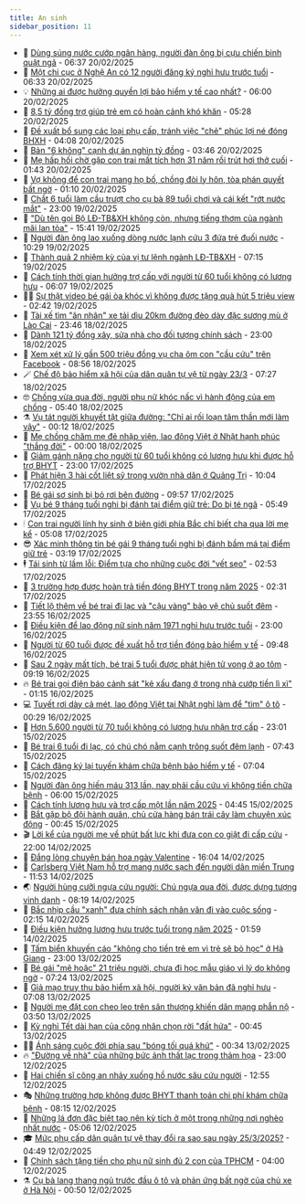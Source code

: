 ```yaml
---
title: An sinh
sidebar_position: 11
---
```


<!-- dantri-an-sinh:START -->
- 👺 [Dùng súng nước cướp ngân hàng, người đàn ông bị cựu chiến binh quật ngã](https://dantri.com.vn/an-sinh/dung-sung-nuoc-cuop-ngan-hang-nguoi-dan-ong-bi-cuu-chien-binh-quat-nga-20250219140237316.htm) - 06:37 20/02/2025
- 👀 [Một chi cục ở Nghệ An có 12 người đăng ký nghỉ hưu trước tuổi](https://dantri.com.vn/an-sinh/mot-chi-cuc-o-nghe-an-co-12-nguoi-dang-ky-nghi-huu-truoc-tuoi-20250220122042534.htm) - 06:33 20/02/2025
- 💡 [Những ai được hưởng quyền lợi bảo hiểm y tế cao nhất?](https://dantri.com.vn/an-sinh/nhung-ai-duoc-huong-quyen-loi-bao-hiem-y-te-cao-nhat-20250218135549295.htm) - 06:00 20/02/2025
- 💄 [8,5 tỷ đồng trợ giúp trẻ em có hoàn cảnh khó khăn](https://dantri.com.vn/an-sinh/85-ty-dong-tro-giup-tre-em-co-hoan-canh-kho-khan-20250220053005895.htm) - 05:28 20/02/2025
- 🧠 [Đề xuất bổ sung các loại phụ cấp, tránh việc &quot;chẻ&quot; phúc lợi né đóng BHXH](https://dantri.com.vn/an-sinh/de-xuat-bo-sung-cac-loai-phu-cap-tranh-viec-che-phuc-loi-ne-dong-bhxh-20250220090342094.htm) - 04:08 20/02/2025
- 🫣 [Bản &quot;6 không&quot; cạnh dự án nghìn tỷ đồng](https://dantri.com.vn/an-sinh/ban-6-khong-canh-du-an-nghin-ty-dong-20250219222744694.htm) - 03:46 20/02/2025
- 🥸 [Mẹ hấp hối chờ gặp con trai mất tích hơn 31 năm rồi trút hơi thở cuối](https://dantri.com.vn/an-sinh/me-hap-hoi-cho-gap-con-trai-mat-tich-hon-31-nam-roi-trut-hoi-tho-cuoi-20250219182106360.htm) - 01:43 20/02/2025
- 🤭 [Vợ không để con trai mang họ bố, chồng đòi ly hôn, tòa phán quyết bất ngờ](https://dantri.com.vn/an-sinh/vo-khong-de-con-trai-mang-ho-bo-chong-doi-ly-hon-toa-phan-quyet-bat-ngo-20250219173301355.htm) - 01:10 20/02/2025
- 💂 [Chắt 6 tuổi làm cầu trượt cho cụ bà 89 tuổi chơi và cái kết &quot;rớt nước mắt&quot;](https://dantri.com.vn/an-sinh/chat-6-tuoi-lam-cau-truot-cho-cu-ba-89-tuoi-choi-va-cai-ket-rot-nuoc-mat-20250219164620524.htm) - 23:00 19/02/2025
- 🦣 [&quot;Dù tên gọi Bộ LĐ-TB&amp;XH không còn, nhưng tiếng thơm của ngành mãi lan tỏa&quot;](https://dantri.com.vn/an-sinh/du-ten-goi-bo-ld-tbxh-khong-con-nhung-tieng-thom-cua-nganh-mai-lan-toa-20250219220651689.htm) - 15:41 19/02/2025
- 🧰 [Người đàn ông lao xuống dòng nước lạnh cứu 3 đứa trẻ đuối nước](https://dantri.com.vn/an-sinh/nguoi-dan-ong-lao-xuong-dong-nuoc-lanh-cuu-3-dua-tre-duoi-nuoc-20250219144706193.htm) - 10:29 19/02/2025
- 🤩 [Thành quả 2 nhiệm kỳ của vị tư lệnh ngành LĐ-TB&amp;XH](https://dantri.com.vn/an-sinh/thanh-qua-2-nhiem-ky-cua-vi-tu-lenh-nganh-ld-tbxh-20250219133518101.htm) - 07:15 19/02/2025
- 🤖 [Cách tính thời gian hưởng trợ cấp với người từ 60 tuổi không có lương hưu](https://dantri.com.vn/an-sinh/cach-tinh-thoi-gian-huong-tro-cap-voi-nguoi-tu-60-tuoi-khong-co-luong-huu-20250219123152168.htm) - 06:07 19/02/2025
- 🧑‍💻 [Sự thật video bé gái òa khóc vì không được tặng quà hút 5 triệu view](https://dantri.com.vn/an-sinh/su-that-video-be-gai-oa-khoc-vi-khong-duoc-tang-qua-hut-5-trieu-view-20250219012915182.htm) - 02:42 19/02/2025
- 🦍 [Tài xế tìm &quot;ân nhân&quot; xe tải dìu 20km đường đèo dày đặc sương mù ở Lào Cai](https://dantri.com.vn/an-sinh/tai-xe-tim-an-nhan-xe-tai-diu-20km-duong-deo-day-dac-suong-mu-o-lao-cai-20250219024534986.htm) - 23:46 18/02/2025
- 🦆 [Dành 121 tỷ đồng xây, sửa nhà cho đối tượng chính sách](https://dantri.com.vn/an-sinh/danh-121-ty-dong-xay-sua-nha-cho-doi-tuong-chinh-sach-20250218204614946.htm) - 23:00 18/02/2025
- 🌊 [Xem xét xử lý gần 500 triệu đồng vụ cha ôm con &quot;cầu cứu&quot; trên Facebook](https://dantri.com.vn/an-sinh/xem-xet-xu-ly-gan-500-trieu-dong-vu-cha-om-con-cau-cuu-tren-facebook-20250218153248892.htm) - 08:56 18/02/2025
- 🪄 [Chế độ bảo hiểm xã hội của dân quân tự vệ từ ngày 23/3](https://dantri.com.vn/an-sinh/che-do-bao-hiem-xa-hoi-cua-dan-quan-tu-ve-tu-ngay-233-20250217113046485.htm) - 07:27 18/02/2025
- 🤓 [Chồng vừa qua đời, người phụ nữ khóc nấc vì hành động của em chồng](https://dantri.com.vn/an-sinh/chong-vua-qua-doi-nguoi-phu-nu-khoc-nac-vi-hanh-dong-cua-em-chong-20250217193918724.htm) - 05:40 18/02/2025
- ⚗️ [Vụ tát người khuyết tật giữa đường: &quot;Chỉ ai rối loạn tâm thần mới làm vậy&quot;](https://dantri.com.vn/an-sinh/vu-tat-nguoi-khuyet-tat-giua-duong-chi-ai-roi-loan-tam-than-moi-lam-vay-20250217233855691.htm) - 00:12 18/02/2025
- 💃 [Mẹ chồng chăm mẹ đẻ nhập viện, lao động Việt ở Nhật hạnh phúc &quot;thắng đời&quot;](https://dantri.com.vn/an-sinh/me-chong-cham-me-de-nhap-vien-lao-dong-viet-o-nhat-hanh-phuc-thang-doi-20250217211454796.htm) - 00:00 18/02/2025
- 💼 [Giảm gánh nặng cho người từ 60 tuổi không có lương hưu khi được hỗ trợ BHYT](https://dantri.com.vn/an-sinh/giam-ganh-nang-cho-nguoi-tu-60-tuoi-khong-co-luong-huu-khi-duoc-ho-tro-bhyt-20250217154710722.htm) - 23:00 17/02/2025
- 🤖 [Phát hiện 3 hài cốt liệt sỹ trong vườn nhà dân ở Quảng Trị](https://dantri.com.vn/an-sinh/phat-hien-3-hai-cot-liet-sy-trong-vuon-nha-dan-o-quang-tri-20250217164526425.htm) - 10:04 17/02/2025
- 🧐 [Bé gái sơ sinh bị bỏ rơi bên đường](https://dantri.com.vn/an-sinh/be-gai-so-sinh-bi-bo-roi-ben-duong-20250217161111338.htm) - 09:57 17/02/2025
- 💯 [Vụ bé 9 tháng tuổi nghi bị đánh tại điểm giữ trẻ: Do bị té ngã](https://dantri.com.vn/an-sinh/vu-be-9-thang-tuoi-nghi-bi-danh-tai-diem-giu-tre-do-bi-te-nga-20250217121604534.htm) - 05:49 17/02/2025
- 🕯 [Con trai người lính hy sinh ở biên giới phía Bắc chỉ biết cha qua lời mẹ kể](https://dantri.com.vn/an-sinh/con-trai-nguoi-linh-hy-sinh-o-bien-gioi-phia-bac-chi-biet-cha-qua-loi-me-ke-20250216155835604.htm) - 05:08 17/02/2025
- 😎 [Xác minh thông tin bé gái 9 tháng tuổi nghi bị đánh bầm má tại điểm giữ trẻ](https://dantri.com.vn/an-sinh/xac-minh-thong-tin-be-gai-9-thang-tuoi-nghi-bi-danh-bam-ma-tai-diem-giu-tre-20250217095208739.htm) - 03:19 17/02/2025
- 🕴 [Tái sinh từ lầm lỗi: Điểm tựa cho những cuộc đời &quot;vết sẹo&quot;](https://dantri.com.vn/an-sinh/tai-sinh-tu-lam-loi-diem-tua-cho-nhung-cuoc-doi-vet-seo-20250204230527425.htm) - 02:53 17/02/2025
- 🤖 [3 trường hợp được hoàn trả tiền đóng BHYT trong năm 2025](https://dantri.com.vn/an-sinh/3-truong-hop-duoc-hoan-tra-tien-dong-bhyt-trong-nam-2025-20250214125208836.htm) - 02:31 17/02/2025
- 🤡 [Tiết lộ thêm về bé trai đi lạc và &quot;cậu vàng&quot; bảo vệ chủ suốt đêm](https://dantri.com.vn/an-sinh/tiet-lo-them-ve-be-trai-di-lac-va-cau-vang-bao-ve-chu-suot-dem-20250216180945007.htm) - 23:55 16/02/2025
- 💪 [Điều kiện để lao động nữ sinh năm 1971 nghỉ hưu trước tuổi](https://dantri.com.vn/an-sinh/dieu-kien-de-lao-dong-nu-sinh-nam-1971-nghi-huu-truoc-tuoi-20250215201016703.htm) - 23:00 16/02/2025
- 🌝 [Người từ 60 tuổi được đề xuất hỗ trợ tiền đóng bảo hiểm y tế](https://dantri.com.vn/an-sinh/nguoi-tu-60-tuoi-duoc-de-xuat-ho-tro-tien-dong-bao-hiem-y-te-20250216163829226.htm) - 09:48 16/02/2025
- 🤩 [Sau 2 ngày mất tích, bé trai 5 tuổi được phát hiện tử vong ở ao tôm](https://dantri.com.vn/an-sinh/sau-2-ngay-mat-tich-be-trai-5-tuoi-duoc-phat-hien-tu-vong-o-ao-tom-20250216160055641.htm) - 09:19 16/02/2025
- 🔥 [Bé trai gọi điện báo cảnh sát &quot;kẻ xấu đang ở trong nhà cướp tiền lì xì&quot;](https://dantri.com.vn/an-sinh/be-trai-goi-dien-bao-canh-sat-ke-xau-dang-o-trong-nha-cuop-tien-li-xi-20250215113802670.htm) - 01:15 16/02/2025
- 💻 [Tuyết rơi dày cả mét, lao động Việt tại Nhật nghỉ làm để &quot;tìm&quot; ô tô](https://dantri.com.vn/an-sinh/tuyet-roi-day-ca-met-lao-dong-viet-tai-nhat-nghi-lam-de-tim-o-to-20250215172237817.htm) - 00:29 16/02/2025
- 💄 [Hơn 5.600 người từ 70 tuổi không có lương hưu nhận trợ cấp](https://dantri.com.vn/an-sinh/hon-5600-nguoi-tu-70-tuoi-khong-co-luong-huu-nhan-tro-cap-20250215111455900.htm) - 23:01 15/02/2025
- 🦆 [Bé trai 6 tuổi đi lạc, có chú chó nằm cạnh trông suốt đêm lạnh](https://dantri.com.vn/an-sinh/be-trai-6-tuoi-di-lac-co-chu-cho-nam-canh-trong-suot-dem-lanh-20250215141957844.htm) - 07:43 15/02/2025
- 🐲 [Cách đăng ký lại tuyến khám chữa bệnh bảo hiểm y tế](https://dantri.com.vn/an-sinh/cach-dang-ky-lai-tuyen-kham-chua-benh-bao-hiem-y-te-20250214093841972.htm) - 07:04 15/02/2025
- 🥷 [Người đàn ông hiến máu 313 lần, nay phải cầu cứu vì không tiền chữa bệnh](https://dantri.com.vn/an-sinh/nguoi-dan-ong-hien-mau-313-lan-nay-phai-cau-cuu-vi-khong-tien-chua-benh-20250214170626145.htm) - 06:00 15/02/2025
- 💯 [Cách tính lương hưu và trợ cấp một lần năm 2025](https://dantri.com.vn/an-sinh/cach-tinh-luong-huu-va-tro-cap-mot-lan-nam-2025-20250214120827935.htm) - 04:45 15/02/2025
- 🧐 [Bắt gặp bộ đội hành quân, chủ cửa hàng bán trái cây làm chuyện xúc động](https://dantri.com.vn/an-sinh/bat-gap-bo-doi-hanh-quan-chu-cua-hang-ban-trai-cay-lam-chuyen-xuc-dong-20250214180920705.htm) - 00:45 15/02/2025
- 🎬 [Lời kể của người mẹ về phút bất lực khi đưa con co giật đi cấp cứu](https://dantri.com.vn/an-sinh/loi-ke-cua-nguoi-me-ve-phut-bat-luc-khi-dua-con-co-giat-di-cap-cuu-20250214155527209.htm) - 22:00 14/02/2025
- 🦍 [Đắng lòng chuyện bán hoa ngày Valentine](https://dantri.com.vn/an-sinh/dang-long-chuyen-ban-hoa-ngay-valentine-20250214214241945.htm) - 16:04 14/02/2025
- 🫶 [Carlsberg Việt Nam hỗ trợ mang nước sạch đến người dân miền Trung](https://dantri.com.vn/an-sinh/carlsberg-viet-nam-ho-tro-mang-nuoc-sach-den-nguoi-dan-mien-trung-20250214183305782.htm) - 11:53 14/02/2025
- 🌏 [Người hùng cưỡi ngựa cứu người: Chú ngựa qua đời, được dựng tượng vinh danh](https://dantri.com.vn/an-sinh/nguoi-hung-cuoi-ngua-cuu-nguoi-chu-ngua-qua-doi-duoc-dung-tuong-vinh-danh-20250214150613374.htm) - 08:19 14/02/2025
- 🫣 [Bắc nhịp cầu &quot;xanh&quot; đưa chính sách nhân văn đi vào cuộc sống](https://dantri.com.vn/an-sinh/bac-nhip-cau-xanh-dua-chinh-sach-nhan-van-di-vao-cuoc-song-20250204224615737.htm) - 02:15 14/02/2025
- 🥰 [Điều kiện hưởng lương hưu trước tuổi trong năm 2025](https://dantri.com.vn/an-sinh/dieu-kien-huong-luong-huu-truoc-tuoi-trong-nam-2025-20250211135314279.htm) - 01:59 14/02/2025
- 🎊 [Tấm biển khuyến cáo &quot;không cho tiền trẻ em vì trẻ sẽ bỏ học&quot; ở Hà Giang](https://dantri.com.vn/an-sinh/tam-bien-khuyen-cao-khong-cho-tien-tre-em-vi-tre-se-bo-hoc-o-ha-giang-20250213172745167.htm) - 23:00 13/02/2025
- 💄 [Bé gái &quot;mê hoặc&quot; 21 triệu người, chưa đi học mẫu giáo vì lý do không ngờ](https://dantri.com.vn/an-sinh/be-gai-me-hoac-21-trieu-nguoi-chua-di-hoc-mau-giao-vi-ly-do-khong-ngo-20250213113016189.htm) - 07:24 13/02/2025
- 👹 [Giả mạo truy thu bảo hiểm xã hội, người ký văn bản đã nghỉ hưu](https://dantri.com.vn/an-sinh/gia-mao-truy-thu-bao-hiem-xa-hoi-nguoi-ky-van-ban-da-nghi-huu-20250213112228752.htm) - 07:08 13/02/2025
- 💯 [Người mẹ đặt con cheo leo trên sân thượng khiến dân mạng phẫn nộ](https://dantri.com.vn/an-sinh/nguoi-me-dat-con-cheo-leo-tren-san-thuong-khien-dan-mang-phan-no-20250212210636238.htm) - 03:50 13/02/2025
- 📝 [Kỳ nghỉ Tết dài hạn của công nhân chọn rời &quot;đất hứa&quot;](https://dantri.com.vn/an-sinh/ky-nghi-tet-dai-han-cua-cong-nhan-chon-roi-dat-hua-20250210125843943.htm) - 00:45 13/02/2025
- 👨‍🏫 [Ánh sáng cuộc đời phía sau &quot;bóng tối quá khứ&quot;](https://dantri.com.vn/an-sinh/anh-sang-cuoc-doi-phia-sau-bong-toi-qua-khu-20250204220430747.htm) - 00:34 13/02/2025
- 🔥 [&quot;Đường về nhà&quot; của những bức ảnh thất lạc trong thảm họa](https://dantri.com.vn/an-sinh/duong-ve-nha-cua-nhung-buc-anh-that-lac-trong-tham-hoa-20250212161644262.htm) - 23:00 12/02/2025
- 🧰 [Hai chiến sĩ công an nhảy xuống hồ nước sâu cứu người](https://dantri.com.vn/an-sinh/hai-chien-si-cong-an-nhay-xuong-ho-nuoc-sau-cuu-nguoi-20250212185905256.htm) - 12:55 12/02/2025
- 🎭 [Những trường hợp không được BHYT thanh toán chi phí khám chữa bệnh](https://dantri.com.vn/an-sinh/nhung-truong-hop-khong-duoc-bhyt-thanh-toan-chi-phi-kham-chua-benh-20250211110013649.htm) - 08:15 12/02/2025
- 🔭 [Những lá đơn đặc biệt tạo nên kỳ tích ở một trong những nơi nghèo nhất nước](https://dantri.com.vn/an-sinh/nhung-la-don-dac-biet-tao-nen-ky-tich-o-mot-trong-nhung-noi-ngheo-nhat-nuoc-20250211153424255.htm) - 05:06 12/02/2025
- 🎓 [Mức phụ cấp dân quân tự vệ thay đổi ra sao sau ngày 25/3/2025?](https://dantri.com.vn/an-sinh/muc-phu-cap-dan-quan-tu-ve-thay-doi-ra-sao-sau-ngay-2532025-20250212112733653.htm) - 04:49 12/02/2025
- 🦅 [Chính sách tặng tiền cho phụ nữ sinh đủ 2 con của TPHCM](https://dantri.com.vn/an-sinh/chinh-sach-tang-tien-cho-phu-nu-sinh-du-2-con-cua-tphcm-20250210134046382.htm) - 04:00 12/02/2025
- ⚗️ [Cụ bà lang thang ngủ trước đầu ô tô và phản ứng bất ngờ của chủ xe ở Hà Nội](https://dantri.com.vn/an-sinh/cu-ba-lang-thang-ngu-truoc-dau-o-to-va-phan-ung-bat-ngo-cua-chu-xe-o-ha-noi-20250211210925682.htm) - 00:50 12/02/2025<!-- dantri-an-sinh:END -->
